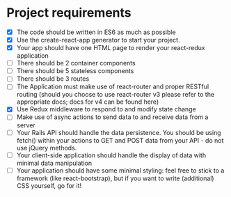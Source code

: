 # Project requirements

- [x] The code should be written in ES6 as much as possible
- [x] Use the create-react-app generator to start your project.
- [x] Your app should have one HTML page to render your react-redux application
- [ ] There should be 2 container components
- [ ] There should be 5 stateless components
- [ ] There should be 3 routes
- [ ] The Application must make use of react-router and proper RESTful routing (should you choose to use react-router v3 please refer to the appropriate docs; docs for v4 can be found here)
- [x] Use Redux middleware to respond to and modify state change
- [ ] Make use of async actions to send data to and receive data from a server
- [ ] Your Rails API should handle the data persistence. You should be using fetch() within your actions to GET and POST data from your API - do not use jQuery methods.
- [ ] Your client-side application should handle the display of data with minimal data manipulation
- [ ] Your application should have some minimal styling: feel free to stick to a framework (like react-bootstrap), but if you want to write (additional) CSS yourself, go for it!